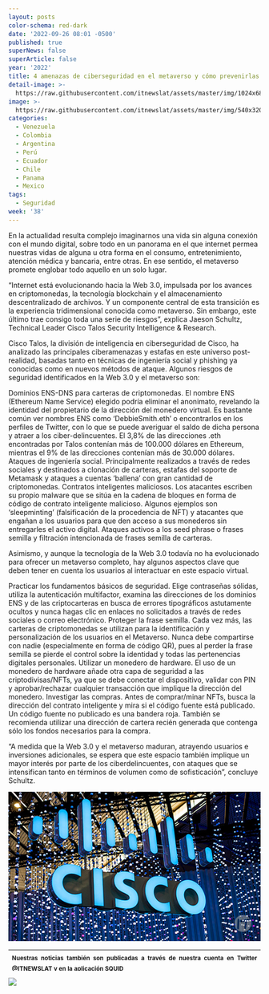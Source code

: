 ```yaml
---
layout: posts
color-schema: red-dark
date: '2022-09-26 08:01 -0500'
published: true
superNews: false
superArticle: false
year: '2022'
title: 4 amenazas de ciberseguridad en el metaverso y cómo prevenirlas
detail-image: >-
  https://raw.githubusercontent.com/itnewslat/assets/master/img/1024x680/Cisco-g.jpg
image: >-
  https://raw.githubusercontent.com/itnewslat/assets/master/img/540x320/Cisco-p.jpg
categories:
  - Venezuela
  - Colombia
  - Argentina
  - Perú
  - Ecuador
  - Chile
  - Panama
  - Mexico
tags:
  - Seguridad
week: '38'
---
```

En la actualidad resulta complejo imaginarnos una vida sin alguna conexión con el mundo digital, sobre todo en un panorama en el que internet permea nuestras vidas de alguna u otra forma en el consumo, entretenimiento, atención médica y bancaria, entre otras. En ese sentido, el metaverso promete englobar todo aquello en un solo lugar.
 
“Internet está evolucionando hacia la Web 3.0, impulsada por los avances en criptomonedas, la tecnología blockchain y el almacenamiento descentralizado de archivos. Y un componente central de esta transición es la experiencia tridimensional conocida como metaverso. Sin embargo, este último trae consigo toda una serie de riesgos”, explica Jaeson Schultz, Technical Leader Cisco Talos Security Intelligence & Research.
 
Cisco Talos, la división de inteligencia en ciberseguridad de Cisco, ha analizado las principales ciberamenazas y estafas en este universo post-realidad, basadas tanto en técnicas de ingeniería social y phishing ya conocidas como en nuevos métodos de ataque. Algunos riesgos de seguridad identificados en la Web 3.0 y el metaverso son:
 
Dominios ENS-DNS para carteras de criptomonedas. El nombre ENS (Ethereum Name Service) elegido podría eliminar el anonimato, revelando la identidad del propietario de la dirección del monedero virtual. Es bastante común ver nombres ENS como ‘DebbieSmith.eth’ o encontrarlos en los perfiles de Twitter, con lo que se puede averiguar el saldo de dicha persona y atraer a los ciber-delincuentes. El 3,8% de las direcciones .eth encontradas por Talos contenían más de 100.000 dólares en Ethereum, mientras el 9% de las direcciones contenían más de 30.000 dólares. 
Ataques de ingeniería social. Principalmente realizados a través de redes sociales y destinados a clonación de carteras, estafas del soporte de Metamask y ataques a cuentas ‘ballena’ con gran cantidad de criptomonedas.
Contratos inteligentes maliciosos. Los atacantes escriben su propio malware que se sitúa en la cadena de bloques en forma de código de contrato inteligente malicioso. Algunos ejemplos son ‘sleepminting’ (falsificación de la procedencia de NFT) y atacantes que engañan a los usuarios para que den acceso a sus monederos sin entregarles el activo digital. 
Ataques activos a los seed phrase o frases semilla y filtración intencionada de frases semilla de carteras.
 
Asimismo, y aunque la tecnología de la Web 3.0 todavía no ha evolucionado para ofrecer un metaverso completo, hay algunos aspectos clave que deben tener en cuenta los usuarios al interactuar en este espacio virtual.
 
Practicar los fundamentos básicos de seguridad. Elige contraseñas sólidas, utiliza la autenticación multifactor, examina las direcciones de los dominios ENS y de las criptocarteras en busca de errores tipográficos astutamente ocultos y nunca hagas clic en enlaces no solicitados a través de redes sociales o correo electrónico.
Proteger la frase semilla. Cada vez más, las carteras de criptomonedas se utilizan para la identificación y personalización de los usuarios en el Metaverso. Nunca debe compartirse con nadie (especialmente en forma de código QR), pues al perder la frase semilla se pierde el control sobre la identidad y todas las pertenencias digitales personales.
Utilizar un monedero de hardware. El uso de un monedero de hardware añade otra capa de seguridad a las criptodivisas/NFTs, ya que se debe conectar el dispositivo, validar con PIN y aprobar/rechazar cualquier transacción que implique la dirección del monedero.
Investigar las compras. Antes de comprar/minar NFTs, busca la dirección del contrato inteligente y mira si el código fuente está publicado. Un código fuente no publicado es una bandera roja. También se recomienda utilizar una dirección de cartera recién generada que contenga sólo los fondos necesarios para la compra.
 
“A medida que la Web 3.0 y el metaverso maduran, atrayendo usuarios e inversiones adicionales, se espera que este espacio también implique un mayor interés por parte de los ciberdelincuentes, con ataques que se intensifican tanto en términos de volumen como de sofisticación”, concluye Schultz.

![](https://raw.githubusercontent.com/itnewslat/assets/master/img/540x320/Cisco-p.jpg)

<table style="height: 42px;" width="569">
<tbody>
<tr>
<td style="text-align: justify;"><sub><strong>Nuestras noticias también son publicadas a través de nuestra cuenta en Twitter <a href="https://twitter.com/itnewslat?lang=es">@ITNEWSLAT</a> y en la aplicación <a href="https://squidapp.co/en/">SQUID</a></strong></sub></td>
</tr>
</tbody>
</table>

<img src="https://tracker.metricool.com/c3po.jpg?hash=56f88a41e39ab42c063cc51676587a04"/>


